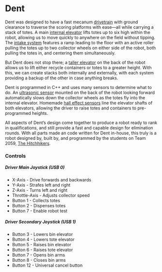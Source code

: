 # Dent

Dent was designed to have a fast mecanum [drivetrain](Subsystems/Drivetrain.cpp) with ground clearance to traverse the scoring platforms with ease—all while carrying a stack of totes. A main [internal elevator](Subsystems/Elevator.cpp) lifts totes up to six high within the robot, allowing us to move quickly to anywhere on the field without tipping. The [intake system](Subsystems/Collector.cpp) features a ramp leading to the floor with an active roller pulling the totes up to two collector wheels on either side of the robot, both pulling the totes in, and centering them simultaneously. 

But Dent does not stop there; a [taller elevator](Subsystems/BinElevator.cpp) on the back of the robot allows us to lift either recycle containers or totes to a greater height. With this, we can create stacks both internally and externally, with each system providing a backup of the other in case anything breaks.

Dent is programmed in C++ and uses many sensors to determine what to do. An [ultrasonic sensor](Subsystems/Collector.cpp#L9) mounted on the back of the robot looking forward automatically slows down the collector wheels as the totes fly into the internal elevator. Homemade [hall effect sensors](Subsystems/Elevator.cpp#L6-L8) line the elevator shafts of both elevators, allowing the driver to raise totes and containers to pre-programmed heights. 

All aspects of Dent’s design come together to produce a robot ready to rank in qualifications, and still provide a fast and capable design for elimination rounds. With all parts made an code written for Dent in-house, this truly is a robot designed by, built by, and programmed by the students on Team 2059, [The Hitchhikers](http://team2059.org/).


### Controls
##### Driver Main Joystick (USB 0)
- X-Axis - Drive forwards and backwards
- Y-Axis - Strafes left and right
- Z-Axis - Turns left and right
- Throttle-Axis - Adjusts collector speed
- Button 1 - Collects totes
- Button 2 - Dispenses totes
- Button 7 - Enable robot test

##### Driver Secondary Joystick (USB 1)
- Button 3 - Lowers bin elevator
- Button 4 - Lowers tote elevator
- Button 5 - Raises bin elevator
- Button 6 - Raises tote elevator
- Button 7 - Opens bin arms
- Button 8 - Closes bin arms
- Button 12 - Universal cancel button